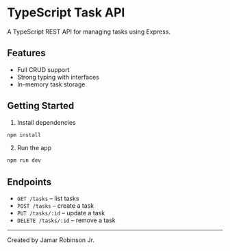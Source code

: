 # TypeScript Task API

A TypeScript REST API for managing tasks using Express.

## Features

- Full CRUD support
- Strong typing with interfaces
- In-memory task storage

## Getting Started

1. Install dependencies

```bash
npm install
```

2. Run the app

```bash
npm run dev
```

## Endpoints

- `GET /tasks` – list tasks
- `POST /tasks` – create a task
- `PUT /tasks/:id` – update a task
- `DELETE /tasks/:id` – remove a task

---

Created by Jamar Robinson Jr. 
